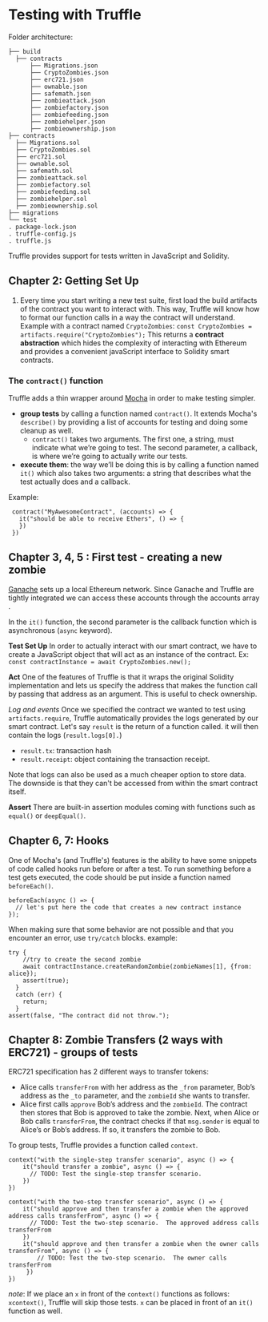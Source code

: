 # Testing with Truffle

Folder architecture:
```
├── build
  ├── contracts
      ├── Migrations.json
      ├── CryptoZombies.json
      ├── erc721.json
      ├── ownable.json
      ├── safemath.json
      ├── zombieattack.json
      ├── zombiefactory.json
      ├── zombiefeeding.json
      ├── zombiehelper.json
      ├── zombieownership.json
├── contracts
  ├── Migrations.sol
  ├── CryptoZombies.sol
  ├── erc721.sol
  ├── ownable.sol
  ├── safemath.sol
  ├── zombieattack.sol
  ├── zombiefactory.sol
  ├── zombiefeeding.sol
  ├── zombiehelper.sol
  ├── zombieownership.sol
├── migrations
└── test
. package-lock.json
. truffle-config.js
. truffle.js
```

Truffle provides support for tests written in JavaScript and Solidity.

## Chapter 2: Getting Set Up

1. Every time you start writing a new test suite, first load the build artifacts of the contract you want to interact with. This way, Truffle will know how to format our function calls in a way the contract will understand.
Example with a contract named `CryptoZombies`: `const CryptoZombies = artifacts.require("CryptoZombies");`
This returns a **contract abstraction** which hides the complexity of interacting with Ethereum and provides a convenient javaScript interface to Solidity smart contracts.

### The `contract()` function
Truffle adds a thin wrapper around [Mocha](https://mochajs.org/) in order to make testing simpler. 
- **group tests** by calling a function named `contract()`. It extends Mocha's `describe()` by providing a list of accounts for testing and doing some cleanup as well.
  - `contract()` takes two arguments. The first one, a string, must indicate what we’re going to test. The second parameter, a callback, is where we’re going to actually write our tests.
- **execute them**: the way we’ll be doing this is by calling a function named `it()` which also takes two arguments: a string that describes what the test actually does and a callback.

Example:
```
 contract("MyAwesomeContract", (accounts) => {
   it("should be able to receive Ethers", () => {
   })
 })
```

## Chapter 3, 4, 5 : First test - creating a new zombie
[Ganache](https://truffleframework.com/ganache) sets up a local Ethereum network.
Since Ganache and Truffle are tightly integrated we can access these accounts through the accounts array .

In the `it()` function, the second parameter is the callback function which is asynchronous (`async` keyword).

**Test Set Up**
 In order to actually interact with our smart contract, we have to create a JavaScript object that will act as an instance of the contract. 
 Ex: `const contractInstance = await CryptoZombies.new();`

**Act**
One of the features of Truffle is that it wraps the original Solidity implementation and lets us specify the address that makes the function call by passing that address as an argument.
This is useful to check ownership.

*Log and events*
Once we specified the contract we wanted to test using `artifacts.require`, Truffle automatically provides the logs generated by our smart contract. 
Let's say `result` is the return of a function called. it will then contain the logs (`result.logs[0].`)
- `result.tx`: transaction hash
- `result.receipt`: object containing the transaction receipt.

Note that logs can also be used as a much cheaper option to store data. The downside is that they can't be accessed from within the smart contract itself.

**Assert**
There are built-in assertion modules coming with functions such as `equal()` or `deepEqual()`.

## Chapter 6, 7: Hooks

One of Mocha's (and Truffle's) features is the ability to have some snippets of code called hooks run before or after a test. To run something before a test gets executed, the code should be put inside a function named `beforeEach()`.
```
beforeEach(async () => {
  // let's put here the code that creates a new contract instance
});
```

When making sure that some behavior are not possible and that you encounter an error, use `try/catch` blocks.
example: 
```
try {
    //try to create the second zombie
    await contractInstance.createRandomZombie(zombieNames[1], {from: alice});
    assert(true);
  }
  catch (err) {
    return;
  }
assert(false, "The contract did not throw.");
```

## Chapter 8: Zombie Transfers (2 ways with ERC721) - groups of tests

ERC721 specification has 2 different ways to transfer tokens:
- Alice calls `transferFrom` with her address as the `_from` parameter, Bob’s address as the `_to` parameter, and the `zombieId` she wants to transfer.
- Alice first calls `approve` Bob’s address and the `zombieId`. The contract then stores that Bob is approved to take the zombie. Next, when Alice or Bob calls `transferFrom`, the contract checks if that `msg.sender` is equal to Alice’s or Bob’s address. If so, it transfers the zombie to Bob.

To group tests, Truffle provides a function called `context`.
```
context("with the single-step transfer scenario", async () => {
    it("should transfer a zombie", async () => {
      // TODO: Test the single-step transfer scenario.
    })
})

context("with the two-step transfer scenario", async () => {
    it("should approve and then transfer a zombie when the approved address calls transferFrom", async () => {
      // TODO: Test the two-step scenario.  The approved address calls transferFrom
    })
    it("should approve and then transfer a zombie when the owner calls transferFrom", async () => {
        // TODO: Test the two-step scenario.  The owner calls transferFrom
     })
})
```

*note*: 
If we place an `x` in front of the `context()` functions as follows: `xcontext()`, Truffle will skip those tests.
`x` can be placed in front of an `it()` function as well. 
